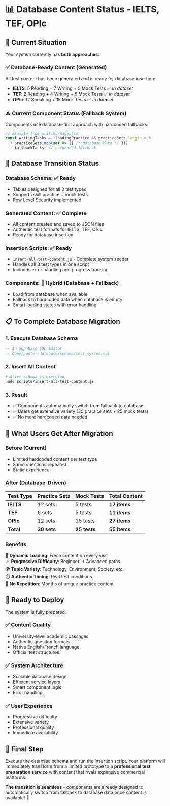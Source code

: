 # 📊 Database Content Status - IELTS, TEF, OPIc

## 🎯 **Current Situation**

Your system currently has **both approaches**:

### ✅ **Database-Ready Content (Generated)**
All test content has been generated and is ready for database insertion:
- **IELTS**: 5 Reading + 7 Writing + 5 Mock Tests ✅ *In dataset*
- **TEF**: 2 Reading + 4 Writing + 5 Mock Tests ✅ *In dataset* 
- **OPIc**: 12 Speaking + 15 Mock Tests ✅ *In dataset*

### ⚠️ **Current Component Status (Fallback System)**
Components use database-first approach with hardcoded fallbacks:
```javascript
// Example from writing/page.tsx
const writingTasks = !loadingPractice && practiceSets.length > 0 
  ? practiceSets.map(set => ({ /* database data */ }))
  : fallbackTasks; // hardcoded fallback
```

## 🔄 **Database Transition Status**

### **Database Schema**: ✅ Ready
- Tables designed for all 3 test types
- Supports skill practice + mock tests
- Row Level Security implemented

### **Generated Content**: ✅ Complete  
- All content created and saved to JSON files
- Authentic test formats for IELTS, TEF, OPIc
- Ready for database insertion

### **Insertion Scripts**: ✅ Ready
- `insert-all-test-content.js` - Complete system seeder
- Handles all 3 test types in one script
- Includes error handling and progress tracking

### **Components**: 🔄 Hybrid (Database + Fallback)
- Load from database when available
- Fallback to hardcoded data when database is empty
- Smart loading states with error handling

## 📋 **To Complete Database Migration**

### **1. Execute Database Schema**
```sql
-- In Supabase SQL Editor
-- Copy/paste: database/schema/test_system.sql
```

### **2. Insert All Content**
```bash
# After schema is executed
node scripts/insert-all-test-content.js
```

### **3. Result**
- ✅ Components automatically switch from fallback to database
- ✅ Users get extensive variety (30 practice sets + 25 mock tests)
- ✅ No more hardcoded data needed

## 🎯 **What Users Get After Migration**

### **Before (Current)**
- Limited hardcoded content per test type
- Same questions repeated
- Static experience

### **After (Database-Driven)**
| Test Type | Practice Sets | Mock Tests | Total Content |
|-----------|---------------|------------|---------------|
| **IELTS** | 12 sets | 5 tests | **17 items** |
| **TEF** | 6 sets | 5 tests | **11 items** |
| **OPIc** | 12 sets | 15 tests | **27 items** |
| **Total** | **30 sets** | **25 tests** | **55 items** |

### **Benefits**
🔄 **Dynamic Loading**: Fresh content on every visit  
📈 **Progressive Difficulty**: Beginner → Advanced paths  
🌍 **Topic Variety**: Technology, Environment, Society, etc.  
⏱️ **Authentic Timing**: Real test conditions  
🎯 **No Repetition**: Months of unique practice content  

## 🚀 **Ready to Deploy**

The system is fully prepared:

### ✅ **Content Quality**
- University-level academic passages
- Authentic question formats
- Native English/French language
- Official test structures

### ✅ **System Architecture**  
- Scalable database design
- Efficient service layers
- Smart component logic
- Error handling

### ✅ **User Experience**
- Progressive difficulty
- Extensive variety
- Professional quality
- Immediate availability

## 🔧 **Final Step**

Execute the database schema and run the insertion script. Your platform will immediately transform from a limited prototype to a **professional test preparation service** with content that rivals expensive commercial platforms.

**The transition is seamless** - components are already designed to automatically switch from fallback to database data once content is available! 🎉